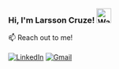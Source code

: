 ### Hi, I'm Larsson Cruze! <img src="https://raw.githubusercontent.com/Tarikul-Islam-Anik/Animated-Fluent-Emojis/master/Emojis/Hand%20gestures/Waving%20Hand.png" alt="Waving Hand" width="30" height="30" />



📫 Reach out to me!
<br><br>
[![LinkedIn]([https://img.shields.io/badge/LinkedIn-0077B5?style=for-the-badge&logo=linkedin&logoColor=white)](https://www.linkedin.com/in/jude-a-rozario](https://www.linkedin.com/in/larsson-cruze-501375217))
[![Gmail](https://img.shields.io/badge/Gmail-D14836?style=for-the-badge&logo=gmail&logoColor=white)](mailto:larsson.cruze@torontomu.ca)


<!--.

Here are some ideas to get you started:

- 🔭 I’m currently working on ...
- 🌱 I’m currently learning ...
- 👯 I’m looking to collaborate on ...
- 🤔 I’m looking for help with ...
- 💬 Ask me about ...
- 📫 How to reach me: ...
- 😄 Pronouns: ...
- ⚡ Fun fact: ...
-->
